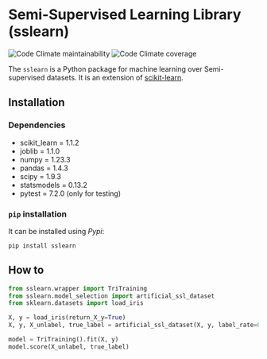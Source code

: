 Semi-Supervised Learning Library (sslearn)
===

![Code Climate maintainability](https://img.shields.io/codeclimate/maintainability-percentage/jlgarridol/sslearn) ![Code Climate coverage](https://img.shields.io/codeclimate/coverage/jlgarridol/sslearn) 

The `sslearn` is a Python package for machine learning over Semi-supervised datasets. It is an extension of [scikit-learn](https://github.com/scikit-learn/scikit-learn).

Installation
---
### Dependencies

* scikit_learn = 1.1.2
* joblib = 1.1.0
* numpy = 1.23.3
* pandas = 1.4.3
* scipy = 1.9.3
* statsmodels = 0.13.2
* pytest = 7.2.0 (only for testing)

### `pip` installation

It can be installed using *Pypi*:

    pip install sslearn

How to
---
```python
from sslearn.wrapper import TriTraining
from sslearn.model_selection import artificial_ssl_dataset
from sklearn.datasets import load_iris

X, y = load_iris(return_X_y=True)
X, y, X_unlabel, true_label = artificial_ssl_dataset(X, y, label_rate=0.1)

model = TriTraining().fit(X, y)
model.score(X_unlabel, true_label)
```
